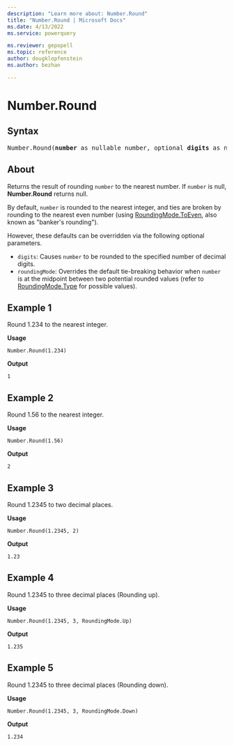 ```yaml
---
description: "Learn more about: Number.Round"
title: "Number.Round | Microsoft Docs"
ms.date: 4/13/2022
ms.service: powerquery

ms.reviewer: gepopell
ms.topic: reference
author: dougklopfenstein
ms.author: bezhan

---
```

# Number.Round

## Syntax

<pre>
Number.Round(<b>number</b> as nullable number, optional <b>digits</b> as nullable number, optional <b>roundingMode</b> as nullable number) as nullable number
</pre>
  
## About  

Returns the result of rounding `number` to the nearest number. If `number` is null, **Number.Round** returns null.

By default, `number` is rounded to the nearest integer, and ties are broken by rounding to the nearest even number (using [RoundingMode.ToEven](/powerquery-m/roundingmode-toeven), also known as "banker's rounding").

However, these defaults can be overridden via the following optional parameters.

* `digits`: Causes `number` to be rounded to the specified number of decimal digits.
* `roundingMode`: Overrides the default tie-breaking behavior when `number` is at the midpoint between two potential rounded values (refer to [RoundingMode.Type](roundingmode-type.md) for possible values).

## Example 1

Round 1.234 to the nearest integer.

**Usage**

```powerquery-m
Number.Round(1.234)
```

**Output**

`1`

## Example 2

Round 1.56 to the nearest integer.

**Usage**

```powerquery-m
Number.Round(1.56)
```

**Output**

`2`

## Example 3

Round 1.2345 to two decimal places.

**Usage**

```powerquery-m
Number.Round(1.2345, 2)
```

**Output**

`1.23`

## Example 4

Round 1.2345 to three decimal places (Rounding up).

**Usage**

```powerquery-m
Number.Round(1.2345, 3, RoundingMode.Up)
```

**Output**

`1.235`

## Example 5

Round 1.2345 to three decimal places (Rounding down).

**Usage**

```powerquery-m
Number.Round(1.2345, 3, RoundingMode.Down)
```

**Output**

`1.234`
